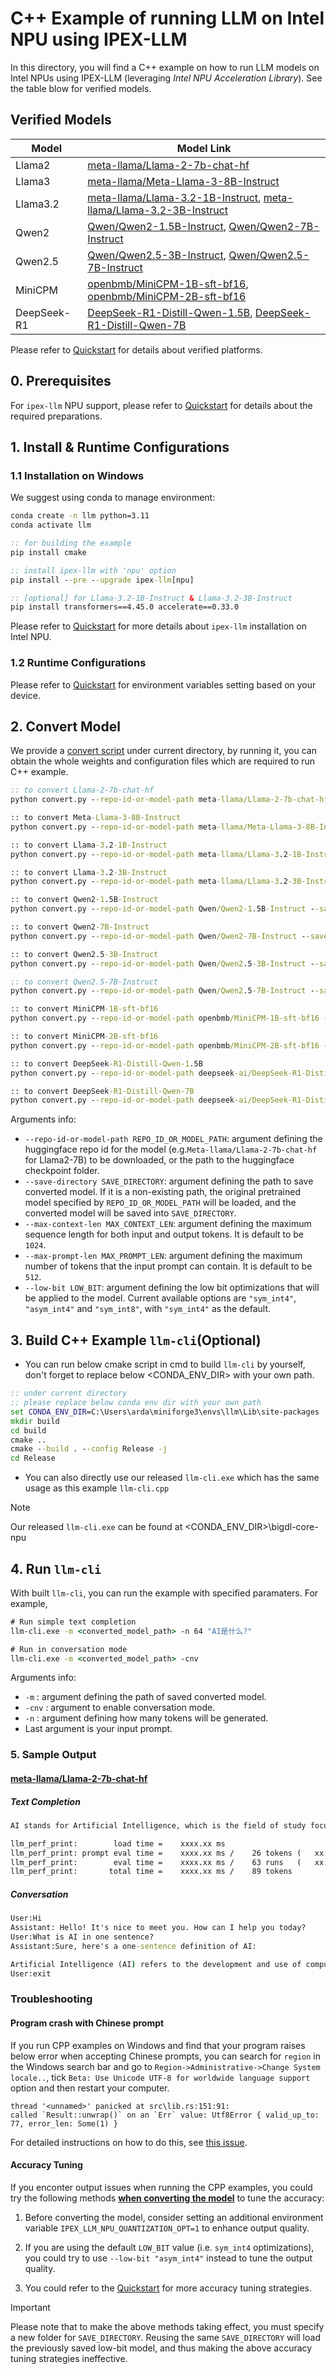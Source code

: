 # C++ Example of running LLM on Intel NPU using IPEX-LLM
In this directory, you will find a C++ example on how to run LLM models on Intel NPUs using IPEX-LLM (leveraging *Intel NPU Acceleration Library*). See the table blow for verified models.

## Verified Models

| Model      | Model Link                                                    |
|------------|----------------------------------------------------------------|
| Llama2 | [meta-llama/Llama-2-7b-chat-hf](https://huggingface.co/meta-llama/Llama-2-7b-chat-hf) |
| Llama3 | [meta-llama/Meta-Llama-3-8B-Instruct](https://huggingface.co/meta-llama/Meta-Llama-3-8B-Instruct) |
| Llama3.2 | [meta-llama/Llama-3.2-1B-Instruct](https://huggingface.co/meta-llama/Llama-3.2-1B-Instruct), [meta-llama/Llama-3.2-3B-Instruct](https://huggingface.co/meta-llama/Llama-3.2-3B-Instruct) |
| Qwen2 | [Qwen/Qwen2-1.5B-Instruct](https://huggingface.co/Qwen/Qwen2-1.5B-Instruct), [Qwen/Qwen2-7B-Instruct](https://huggingface.co/Qwen/Qwen2-7B-Instruct) |
| Qwen2.5 | [Qwen/Qwen2.5-3B-Instruct](https://huggingface.co/Qwen/Qwen2.5-3B-Instruct), [Qwen/Qwen2.5-7B-Instruct](https://huggingface.co/Qwen/Qwen2.5-7B-Instruct) |
| MiniCPM | [openbmb/MiniCPM-1B-sft-bf16](https://huggingface.co/openbmb/MiniCPM-1B-sft-bf16), [openbmb/MiniCPM-2B-sft-bf16](https://huggingface.co/openbmb/MiniCPM-2B-sft-bf16) |
| DeepSeek-R1 | [DeepSeek-R1-Distill-Qwen-1.5B](https://huggingface.co/deepseek-ai/DeepSeek-R1-Distill-Qwen-1.5B), [DeepSeek-R1-Distill-Qwen-7B](https://huggingface.co/deepseek-ai/DeepSeek-R1-Distill-Qwen-7B) |

Please refer to [Quickstart](../../../../../../../docs/mddocs/Quickstart/npu_quickstart.md#c-api) for details about verified platforms.

## 0. Prerequisites
For `ipex-llm` NPU support, please refer to [Quickstart](../../../../../../../docs/mddocs/Quickstart/npu_quickstart.md#install-prerequisites) for details about the required preparations.

## 1. Install & Runtime Configurations
### 1.1 Installation on Windows
We suggest using conda to manage environment:
```cmd
conda create -n llm python=3.11
conda activate llm

:: for building the example
pip install cmake

:: install ipex-llm with 'npu' option
pip install --pre --upgrade ipex-llm[npu]

:: [optional] for Llama-3.2-1B-Instruct & Llama-3.2-3B-Instruct
pip install transformers==4.45.0 accelerate==0.33.0
```

Please refer to [Quickstart](../../../../../../../docs/mddocs/Quickstart/npu_quickstart.md#install-prerequisites) for more details about `ipex-llm` installation on Intel NPU.

### 1.2 Runtime Configurations
Please refer to [Quickstart](../../../../../../../docs/mddocs/Quickstart/npu_quickstart.md#runtime-configurations) for environment variables setting based on your device.

## 2. Convert Model
We provide a [convert script](convert.py) under current directory, by running it, you can obtain the whole weights and configuration files which are required to run C++ example.

```cmd
:: to convert Llama-2-7b-chat-hf
python convert.py --repo-id-or-model-path meta-llama/Llama-2-7b-chat-hf --save-directory <converted_model_path>

:: to convert Meta-Llama-3-8B-Instruct
python convert.py --repo-id-or-model-path meta-llama/Meta-Llama-3-8B-Instruct --save-directory <converted_model_path>

:: to convert Llama-3.2-1B-Instruct
python convert.py --repo-id-or-model-path meta-llama/Llama-3.2-1B-Instruct --save-directory <converted_model_path>

:: to convert Llama-3.2-3B-Instruct
python convert.py --repo-id-or-model-path meta-llama/Llama-3.2-3B-Instruct --save-directory <converted_model_path>

:: to convert Qwen2-1.5B-Instruct
python convert.py --repo-id-or-model-path Qwen/Qwen2-1.5B-Instruct --save-directory <converted_model_path>

:: to convert Qwen2-7B-Instruct
python convert.py --repo-id-or-model-path Qwen/Qwen2-7B-Instruct --save-directory <converted_model_path>

:: to convert Qwen2.5-3B-Instruct
python convert.py --repo-id-or-model-path Qwen/Qwen2.5-3B-Instruct --save-directory <converted_model_path> --low-bit "asym_int4"

:: to convert Qwen2.5-7B-Instruct
python convert.py --repo-id-or-model-path Qwen/Qwen2.5-7B-Instruct --save-directory <converted_model_path>

:: to convert MiniCPM-1B-sft-bf16
python convert.py --repo-id-or-model-path openbmb/MiniCPM-1B-sft-bf16 --save-directory <converted_model_path>

:: to convert MiniCPM-2B-sft-bf16
python convert.py --repo-id-or-model-path openbmb/MiniCPM-2B-sft-bf16 --save-directory <converted_model_path>

:: to convert DeepSeek-R1-Distill-Qwen-1.5B
python convert.py --repo-id-or-model-path deepseek-ai/DeepSeek-R1-Distill-Qwen-1.5B  --save-directory <converted_model_path>

:: to convert DeepSeek-R1-Distill-Qwen-7B
python convert.py --repo-id-or-model-path deepseek-ai/DeepSeek-R1-Distill-Qwen-7B  --save-directory <converted_model_path>
```

Arguments info:
- `--repo-id-or-model-path REPO_ID_OR_MODEL_PATH`: argument defining the huggingface repo id for the model (e.g.`Meta-llama/Llama-2-7b-chat-hf` for Llama2-7B) to be downloaded, or the path to the huggingface checkpoint folder.
- `--save-directory SAVE_DIRECTORY`: argument defining the path to save converted model. If it is a non-existing path, the original pretrained model specified by `REPO_ID_OR_MODEL_PATH` will be loaded, and the converted model will be saved into `SAVE_DIRECTORY`.
- `--max-context-len MAX_CONTEXT_LEN`: argument defining the maximum sequence length for both input and output tokens. It is default to be `1024`.
- `--max-prompt-len MAX_PROMPT_LEN`: argument defining the maximum number of tokens that the input prompt can contain. It is default to be `512`.
- `--low-bit LOW_BIT`: argument defining the low bit optimizations that will be applied to the model. Current available options are `"sym_int4"`, `"asym_int4"` and `"sym_int8"`, with `"sym_int4"` as the default.

## 3. Build C++ Example `llm-cli`(Optional)

- You can run below cmake script in cmd to build `llm-cli` by yourself, don't forget to replace below <CONDA_ENV_DIR> with your own path.

```cmd
:: under current directory
:: please replace below conda env dir with your own path
set CONDA_ENV_DIR=C:\Users\arda\miniforge3\envs\llm\Lib\site-packages
mkdir build
cd build
cmake ..
cmake --build . --config Release -j
cd Release
```

- You can also directly use our released `llm-cli.exe` which has the same usage as this example `llm-cli.cpp`

> [!NOTE]
> Our released `llm-cli.exe` can be found at <CONDA_ENV_DIR>\bigdl-core-npu

## 4. Run `llm-cli`

With built `llm-cli`, you can run the example with specified paramaters. For example,

```cmd
# Run simple text completion
llm-cli.exe -m <converted_model_path> -n 64 "AI是什么?"

# Run in conversation mode
llm-cli.exe -m <converted_model_path> -cnv
```

Arguments info:
- `-m` : argument defining the path of saved converted model.
- `-cnv` : argument to enable conversation mode.
- `-n` : argument defining how many tokens will be generated.
- Last argument is your input prompt.

### 5. Sample Output
#### [meta-llama/Llama-2-7b-chat-hf](https://huggingface.co/meta-llama/Llama-2-7b-chat-hf)
##### Text Completion
```cmd
AI stands for Artificial Intelligence, which is the field of study focused on creating and developing intelligent machines that can perform tasks that typically require human intelligence, such as visual and auditory recognition, speech recognition, and decision-making. AI is a broad and diverse field that includes a wide range

llm_perf_print:        load time =    xxxx.xx ms
llm_perf_print: prompt eval time =    xxxx.xx ms /    26 tokens (   xx.xx ms per token,    xx.xx tokens per second)
llm_perf_print:        eval time =    xxxx.xx ms /    63 runs   (   xx.xx ms per token,    xx.xx tokens per second)
llm_perf_print:       total time =    xxxx.xx ms /    89 tokens
```

##### Conversation
```cmd
User:Hi
Assistant: Hello! It's nice to meet you. How can I help you today?
User:What is AI in one sentence?
Assistant:Sure, here's a one-sentence definition of AI:

Artificial Intelligence (AI) refers to the development and use of computer systems and algorithms that can perform tasks that typically require human intelligence, such as visual and speech recognition, decision-making and problem-solving, and natural language processing.
User:exit
```

### Troubleshooting

#### Program crash with Chinese prompt
If you run CPP examples on Windows and find that your program raises below error when accepting Chinese prompts, you can search for `region` in the Windows search bar and go to `Region->Administrative->Change System locale..`, tick `Beta: Use Unicode UTF-8 for worldwide language support` option and then restart your computer.
```log
thread '<unnamed>' panicked at src\lib.rs:151:91:
called `Result::unwrap()` on an `Err` value: Utf8Error { valid_up_to: 77, error_len: Some(1) }
```

For detailed instructions on how to do this, see [this issue](https://github.com/intel-analytics/ipex-llm/issues/10989#issuecomment-2105598660).

#### Accuracy Tuning

If you enconter output issues when running the CPP examples, you could try the following methods [**when converting the model**](#2-convert-model) to tune the accuracy:

1. Before converting the model, consider setting an additional environment variable `IPEX_LLM_NPU_QUANTIZATION_OPT=1` to enhance output quality.

2. If you are using the default `LOW_BIT` value (i.e. `sym_int4` optimizations), you could try to use `--low-bit "asym_int4"` instead to tune the output quality.

3. You could refer to the [Quickstart](../../../../../../../docs/mddocs/Quickstart/npu_quickstart.md#accuracy-tuning) for more accuracy tuning strategies.

> [!IMPORTANT]
> Please note that to make the above methods taking effect, you must specify a new folder for `SAVE_DIRECTORY`. Reusing the same `SAVE_DIRECTORY` will load the previously saved low-bit model, and thus making the above accuracy tuning strategies ineffective.
